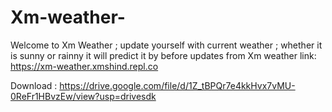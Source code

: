 # Xm-weather-
Welcome to Xm Weather ; update yourself with current weather ; whether it is sunny or rainny it will predict it by before updates from Xm weather
link:
https://xm-weather.xmshind.repl.co

Download :
https://drive.google.com/file/d/1Z_tBPQr7e4kkHvx7vMU-0ReFr1HBvzEw/view?usp=drivesdk

